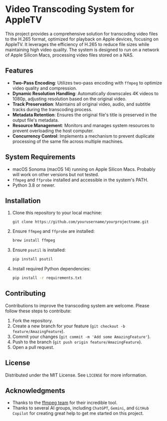 # Video Transcoding System for AppleTV

This project provides a comprehensive solution for transcoding video files to the H.265 format, optimized for playback on Apple devices, focusing on AppleTV. It leverages the efficiency of H.265 to reduce file sizes while maintaining high video quality. The system is designed to run on a network of Apple Silicon Macs, processing video files stored on a NAS.

## Features

- **Two-Pass Encoding**: Utilizes two-pass encoding with `ffmpeg` to optimize video quality and compression.
- **Dynamic Resolution Handling**: Automatically downscales 4K videos to 1080p, adjusting resolution based on the original video.
- **Track Preservation**: Maintains all original video, audio, and subtitle tracks during the transcoding process.
- **Metadata Retention**: Ensures the original file's title is preserved in the output file's metadata.
- **Resource Management**: Monitors and manages system resources to prevent overloading the host computer.
- **Concurrency Control**: Implements a mechanism to prevent duplicate processing of the same file across multiple machines.

## System Requirements

- macOS Sonoma (macOS 14) running on Apple Silicon Macs. Probably will work on other versions but not tested.
- `ffmpeg` and `ffprobe` installed and accessible in the system's PATH.
- Python 3.8 or newer.

## Installation

1. Clone this repository to your local machine:
   ```shell
   git clone https://github.com/yourusername/yourprojectname.git
2. Ensure `ffmpeg` and `ffprobe` are installed:
   ```bash
   brew install ffmpeg
3. Ensure `psutil` is installed:
   ```bash
   pip install psutil
4. Install required Python dependencies:
   ```bash
   pip install -r requirements.txt

## Contributing

Contributions to improve the transcoding system are welcome. Please follow these steps to contribute:

1. Fork the repository.
2. Create a new branch for your feature (`git checkout -b feature/AmazingFeature`).
3. Commit your changes (`git commit -m 'Add some AmazingFeature'`).
4. Push to the branch (`git push origin feature/AmazingFeature`).
5. Open a pull request.

## License

Distributed under the MIT License. See `LICENSE` for more information.

## Acknowledgments

- Thanks to the [ffmpeg team](https://ffmpeg.org/) for their incredible tool.
- Thanks to several AI groups, including `ChatGPT`, `Gemini`, and `GitHub Copilot` for creating great help to get me started on this project.
